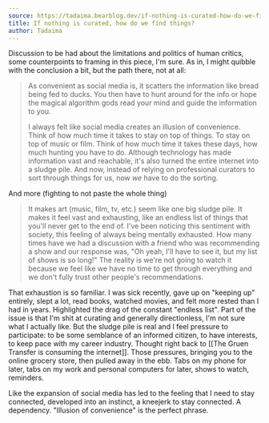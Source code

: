 ```yaml
---
source: https://tadaima.bearblog.dev/if-nothing-is-curated-how-do-we-find-things
title: If nothing is curated, how do we find things?
author: Tadaima
---
```

Discussion to be had about the limitations and politics of human critics, some counterpoints to framing in this piece, I'm sure. As in, I might quibble with the conclusion a bit, but the path there, not at all:

> As convenient as social media is, it scatters the information like bread being fed to ducks. You then have to hunt around for the info or hope the magical algorithm gods read your mind and guide the information to you.
> 
> I always felt like social media creates an illusion of convenience. Think of how much time it takes to stay on top of things. To stay on top of music or film. Think of how much time it takes these days, how much hunting you have to do. Although technology has made information vast and reachable, it's also turned the entire internet into a sludge pile. And now, instead of relying on professional curators to sort through things for us, now _we_ have to do the sorting.

And more (fighting to not paste the whole thing)

> It makes art (music, film, tv, etc.) seem like one big sludge pile. It makes it feel vast and exhausting, like an endless list of things that you'll never get to the end of. I've been noticing this sentiment with society, this feeling of always being mentally exhausted. How many times have we had a discussion with a friend who was recommending a show and our response was, "Oh yeah, I'll have to see it, but my list of shows is so long!" The reality is we're not going to watch it because we feel like we have no time to get through everything and we don't fully trust other people's recommendations.

That exhaustion is so familiar. I was sick recently, gave up on "keeping up" entirely, slept a lot, read books, watched movies, and felt more rested than I had in years. Highlighted the drag of the constant "endless list". Part of the issue is that I'm shit at curating and generally directionless, I'm not sure what I actually like. But the sludge pile is real and I feel pressure to participate: to be some semblance of an informed citizen, to have interests, to keep pace with my career industry. Thought right back to [[The Gruen Transfer is consuming the internet]]. Those pressures, bringing you to the online grocery store, then pulled away in the ebb. Tabs on my phone for later, tabs on my work and personal computers for later, shows to watch, reminders.

Like the expansion of social media has led to the feeling that I need to stay connected, developed into an instinct, a kneejerk to stay connected. A dependency. "Illusion of convenience" is the perfect phrase. 

